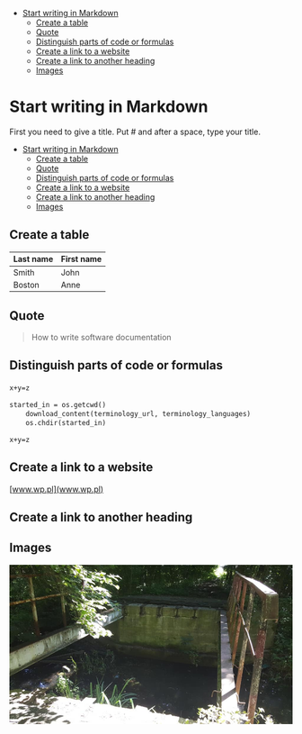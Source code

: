 - [Start writing in Markdown](#start-writing-in-markdown)
  - [Create a table](#create-a-table)
  - [Quote](#quote)
  - [Distinguish parts of code or formulas](#distinguish-parts-of-code-or-formulas)
  - [Create a link to a website](#create-a-link-to-a-website)
  - [Create a link to another heading](#create-a-link-to-another-heading)
  - [Images](#images)


# Start writing in Markdown 
First you need to give a title. Put # and after a space, type your title.

- [Start writing in Markdown](#start-writing-in-markdown)
  - [Create a table](#create-a-table)
  - [Quote](#quote)
  - [Distinguish parts of code or formulas](#distinguish-parts-of-code-or-formulas)
  - [Create a link to a website](#create-a-link-to-a-website)
  - [Create a link to another heading](#create-a-link-to-another-heading)
  - [Images](#images)
## Create a table
| **Last name** | First name |
| ------------- | ---------- |
| Smith         | John       |
| Boston        | Anne       |
## Quote
> How to write software documentation  
## Distinguish parts of code or formulas
`x+y=z`
```
started_in = os.getcwd()
    download_content(terminology_url, terminology_languages)
    os.chdir(started_in)
```
```
x+y=z
```
## Create a link to a website
[www.wp.pl](www.wp.pl)
## Create a link to another heading
## Images

![Alt text](mostek-1.jpg)



